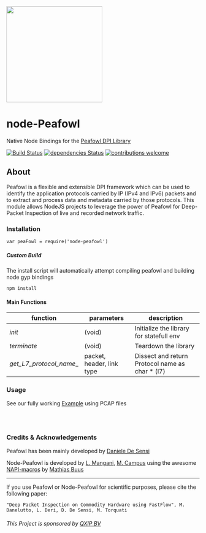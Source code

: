 

<img src="https://i.imgur.com/jrQX0Of.gif" width=250>

# node-Peafowl
Native Node Bindings for the [Peafowl DPI Library](https://github.com/DanieleDeSensi/Peafowl)

[![Build Status](https://travis-ci.org/libpeafowl/node-peafowl.svg?branch=master)](https://travis-ci.org/libpeafowl/node-peafowl)
[![dependencies Status](https://david-dm.org/libpeafowl/node-peafowl/status.svg)](https://david-dm.org/libpeafowl/node-peafowl)
[![contributions welcome](https://img.shields.io/badge/contributions-welcome-brightgreen.svg?style=flat)](https://github.com/libpeafowl/node-peafowl/issues)

## About
Peafowl is a flexible and extensible DPI framework which can be used to identify the application protocols carried by IP (IPv4 and IPv6) packets and to extract and process data and metadata carried by those protocols. This module allows NodeJS projects to leverage the power of Peafowl for Deep-Packet Inspection of live and recorded network traffic.

### Installation
```
var peaFowl = require('node-peafowl')
```

##### Custom Build
The install script will automatically attempt compiling peafowl and building node gyp bindings
```
npm install
```

#### Main Functions
| function  | parameters  |  description |
|---|---|---|
| _init_  | (void) |  Initialize the library for statefull env |
| _terminate_ | (void) | Teardown the library |
| _get_L7_protocol_name__ | packet, header, link type | Dissect and return Protocol name as char * (l7) |

### Usage
See our fully working [Example](https://github.com/lmangani/node-peafowl/tree/master/example) using PCAP files

<br/>
<br/>

### Credits & Acknowledgements

Peafowl has been mainly developed by [Daniele De Sensi](https://github.com/DanieleDeSensi)

Node-Peafowl is developed by [L. Mangani](https://github.com/lmangani), [M. Campus](https://github.com/kYroL01) using the awesome [NAPI-macros](https://github.com/mafintosh/napi-macros) by [Mathias Buus](https://github.com/mafintosh)


-------------

If you use Peafowl or Node-Peafowl for scientific purposes, please cite the following paper:

```"Deep Packet Inspection on Commodity Hardware using FastFlow", M. Danelutto, L. Deri, D. De Sensi, M. Torquati```

###### This Project is sponsored by [QXIP BV](http://qxip.net)
